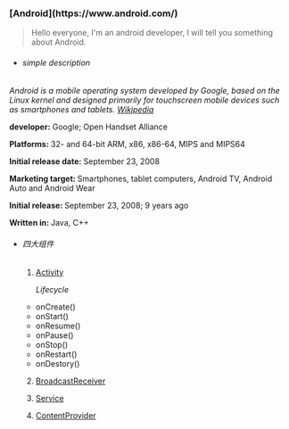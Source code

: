 <h3>[Android](https://www.android.com/)</h3>

>Hello everyone, I'm an android developer, I will tell you something about Android.

* <h6>simple description</h6>
*Android is a mobile operating system developed by Google, based on the Linux kernel and designed primarily for touchscreen mobile devices such as smartphones and tablets. [Wikipedia](https://en.wikipedia.org/wiki/Android_(operating_system))*

<strong>developer:</strong> Google; Open Handset Alliance

<strong>Platforms:</strong> 32- and 64-bit ARM, x86, x86-64, MIPS and MIPS64

<strong>Initial release date:</strong> September 23, 2008

<strong>Marketing target: </strong> Smartphones, tablet computers, Android TV, Android Auto and Android Wear

<strong>Initial release: </strong> September 23, 2008; 9 years ago

<strong>Written in: </strong> Java, C++

+ <h6>四大组件</h6>

    1. [Activity](https://developer.android.com/reference/android/app/Activity.html)

        _Lifecycle_
    + onCreate()
    + onStart()
    + onResume()
    + onPause()
    + onStop()
    + onRestart()
    + onDestory()

    2. [BroadcastReceiver](https://developer.android.com/reference/android/content/BroadcastReceiver.html)

    3. [Service](https://developer.android.com/guide/components/services.html)

    4. [ContentProvider](https://developer.android.com/reference/android/content/ContentProvider.html)
